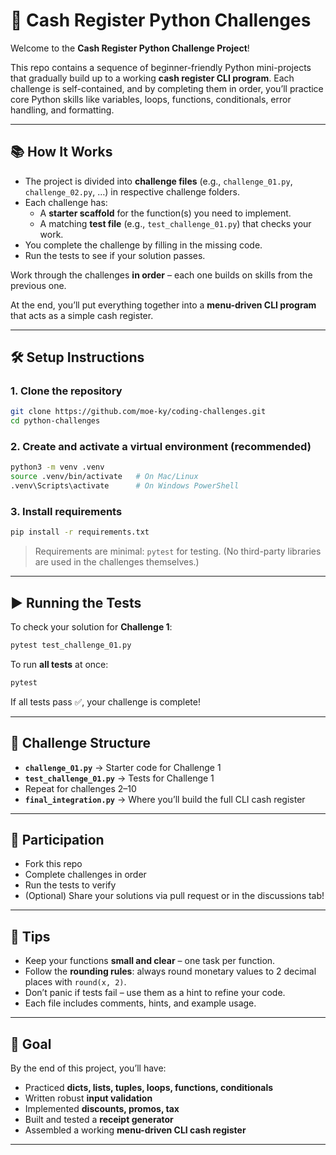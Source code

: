 # 🛒 Cash Register Python Challenges

Welcome to the **Cash Register Python Challenge Project**!  

This repo contains a sequence of beginner-friendly Python mini-projects that gradually build up to a working **cash register CLI program**. Each challenge is self-contained, and by completing them in order, you’ll practice core Python skills like variables, loops, functions, conditionals, error handling, and formatting.

---

## 📚 How It Works

- The project is divided into **challenge files** (e.g., `challenge_01.py`, `challenge_02.py`, …) in respective challenge folders.  
- Each challenge has:
  - A **starter scaffold** for the function(s) you need to implement.
  - A matching **test file** (e.g., `test_challenge_01.py`) that checks your work.  
- You complete the challenge by filling in the missing code.  
- Run the tests to see if your solution passes.  

Work through the challenges **in order** – each one builds on skills from the previous one.

At the end, you’ll put everything together into a **menu-driven CLI program** that acts as a simple cash register.

---

## 🛠️ Setup Instructions

### 1. Clone the repository
```bash
git clone https://github.com/moe-ky/coding-challenges.git
cd python-challenges
```

### 2. Create and activate a virtual environment (recommended)
```bash
python3 -m venv .venv
source .venv/bin/activate   # On Mac/Linux
.venv\Scripts\activate      # On Windows PowerShell
```

### 3. Install requirements
```bash
pip install -r requirements.txt
```

> Requirements are minimal: `pytest` for testing. (No third-party libraries are used in the challenges themselves.)

---

## ▶️ Running the Tests

To check your solution for **Challenge 1**:
```bash
pytest test_challenge_01.py
```

To run **all tests** at once:
```bash
pytest
```

If all tests pass ✅, your challenge is complete!  

---

## 🚦 Challenge Structure

- **`challenge_01.py`** → Starter code for Challenge 1  
- **`test_challenge_01.py`** → Tests for Challenge 1  
- Repeat for challenges 2–10  
- **`final_integration.py`** → Where you’ll build the full CLI cash register  

---

## 🌟 Participation

- Fork this repo  
- Complete challenges in order  
- Run the tests to verify  
- (Optional) Share your solutions via pull request or in the discussions tab!  

---

## 📌 Tips

- Keep your functions **small and clear** – one task per function.  
- Follow the **rounding rules**: always round monetary values to 2 decimal places with `round(x, 2)`.  
- Don’t panic if tests fail – use them as a hint to refine your code.  
- Each file includes comments, hints, and example usage.  

---

## 🎯 Goal

By the end of this project, you’ll have:
- Practiced **dicts, lists, tuples, loops, functions, conditionals**  
- Written robust **input validation**  
- Implemented **discounts, promos, tax**  
- Built and tested a **receipt generator**  
- Assembled a working **menu-driven CLI cash register**  

---
